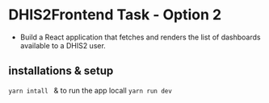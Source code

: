 # DHIS2Frontend Task - Option 2

- Build a React application that fetches and renders the list of dashboards available to a DHIS2 user.

## installations & setup

`yarn intall ` & to run the app locall `yarn run dev`
